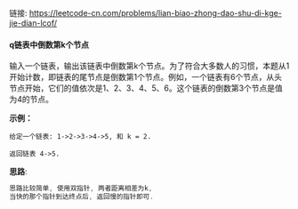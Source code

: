 链接:  https://leetcode-cn.com/problems/lian-biao-zhong-dao-shu-di-kge-jie-dian-lcof/

#### q链表中倒数第k个节点

输入一个链表，输出该链表中倒数第k个节点。为了符合大多数人的习惯，本题从1开始计数，即链表的尾节点是倒数第1个节点。例如，一个链表有6个节点，从头节点开始，它们的值依次是1、2、3、4、5、6。这个链表的倒数第3个节点是值为4的节点。

**示例：**

```
给定一个链表: 1->2->3->4->5, 和 k = 2.

返回链表 4->5.
```



**思路**: 

```java
思路比较简单, 使用双指针, 两者距离相差为k,
当快的那个指针到达终点后, 返回慢的指针即可.
    
```









